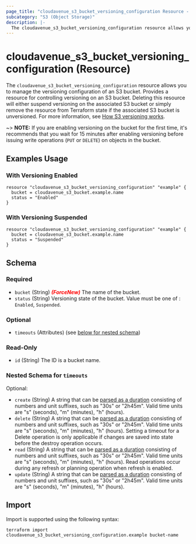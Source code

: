 ```yaml
---
page_title: "cloudavenue_s3_bucket_versioning_configuration Resource - cloudavenue"
subcategory: "S3 (Object Storage)"
description: |-
  The cloudavenue_s3_bucket_versioning_configuration resource allows you to manage the versioning configuration of an S3 bucket. Provides a resource for controlling versioning on an S3 bucket. Deleting this resource will either suspend versioning on the associated S3 bucket or simply remove the resource from Terraform state if the associated S3 bucket is unversioned. For more information, see How S3 versioning works https://docs.aws.amazon.com/AmazonS3/latest/userguide/manage-versioning-examples.html.
---
```


# cloudavenue_s3_bucket_versioning_configuration (Resource)

The `cloudavenue_s3_bucket_versioning_configuration` resource allows you to manage the versioning configuration of an S3 bucket. Provides a resource for controlling versioning on an S3 bucket. Deleting this resource will either suspend versioning on the associated S3 bucket or simply remove the resource from Terraform state if the associated S3 bucket is unversioned. For more information, see [How S3 versioning works](https://docs.aws.amazon.com/AmazonS3/latest/userguide/manage-versioning-examples.html).

 ~> **NOTE:** If you are enabling versioning on the bucket for the first time, it's recommends that you wait for 15 minutes after enabling versioning before issuing write operations (`PUT` or `DELETE`) on objects in the bucket.

## Examples Usage

### With Versioning Enabled
```hcl
resource "cloudavenue_s3_bucket_versioning_configuration" "example" {
  bucket = cloudavenue_s3_bucket.example.name
  status = "Enabled"
}
```

### With Versioning Suspended
```hcl
resource "cloudavenue_s3_bucket_versioning_configuration" "example" {
  bucket = cloudavenue_s3_bucket.example.name
  status = "Suspended"
}
```

<!-- schema generated by tfplugindocs -->
## Schema

### Required

- `bucket` (String) <i style="color:red;font-weight: bold">(ForceNew)</i> The name of the bucket.
- `status` (String) Versioning state of the bucket. Value must be one of : `Enabled`, `Suspended`.

### Optional

- `timeouts` (Attributes) (see [below for nested schema](#nestedatt--timeouts))

### Read-Only

- `id` (String) The ID is a bucket name.

<a id="nestedatt--timeouts"></a>
### Nested Schema for `timeouts`

Optional:

- `create` (String) A string that can be [parsed as a duration](https://pkg.go.dev/time#ParseDuration) consisting of numbers and unit suffixes, such as "30s" or "2h45m". Valid time units are "s" (seconds), "m" (minutes), "h" (hours).
- `delete` (String) A string that can be [parsed as a duration](https://pkg.go.dev/time#ParseDuration) consisting of numbers and unit suffixes, such as "30s" or "2h45m". Valid time units are "s" (seconds), "m" (minutes), "h" (hours). Setting a timeout for a Delete operation is only applicable if changes are saved into state before the destroy operation occurs.
- `read` (String) A string that can be [parsed as a duration](https://pkg.go.dev/time#ParseDuration) consisting of numbers and unit suffixes, such as "30s" or "2h45m". Valid time units are "s" (seconds), "m" (minutes), "h" (hours). Read operations occur during any refresh or planning operation when refresh is enabled.
- `update` (String) A string that can be [parsed as a duration](https://pkg.go.dev/time#ParseDuration) consisting of numbers and unit suffixes, such as "30s" or "2h45m". Valid time units are "s" (seconds), "m" (minutes), "h" (hours).

## Import

Import is supported using the following syntax:
```shell
terraform import cloudavenue_s3_bucket_versioning_configuration.example bucket-name
```